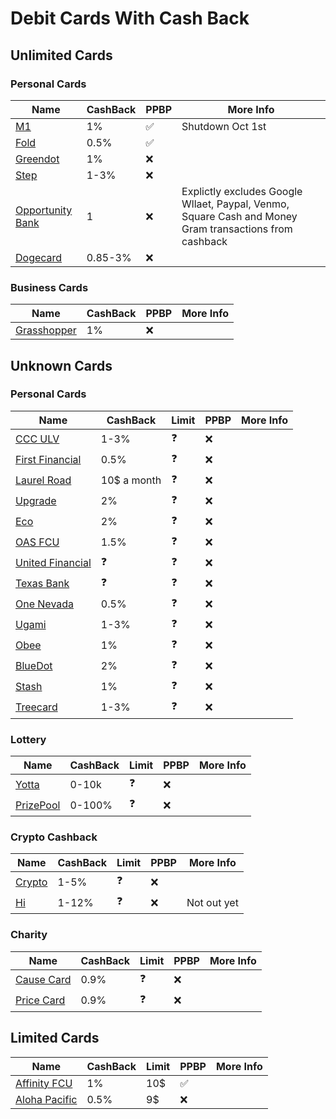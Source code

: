 # Debit Cards With Cash Back

## Unlimited Cards

### Personal Cards
|Name|CashBack|PPBP|More Info|
|---|---|---|---|
|[M1](https://m1.com)|1%|:white_check_mark:|Shutdown Oct 1st
|[Fold](https://foldapp.com)|0.5%|:white_check_mark:|
|[Greendot](https://greendot.com)|1%|:x:|
|[Step](https://step.com)|1-3%|:x:|
|[Opportunity Bank](https://opportunitybank.com)|1|:x:|Explictly excludes Google Wllaet, Paypal, Venmo, Square Cash and Money Gram transactions from cashback|
|[Dogecard](https://dogecard.co)|0.85-3%|:x:|

### Business Cards
|Name|CashBack|PPBP|More Info|
|---|---|---|---|
|[Grasshopper](https://grasshopper.bank)|1%|:x:|

## Unknown Cards

### Personal Cards
|Name|CashBack|Limit|PPBP|More Info|
|---|---|---|---|---|
|[CCC ULV](https://ccculv.org)|1-3%|:question:|:x:|
|[First Financial](https://firstfinancial.org)|0.5%|:question:|:x:|
|[Laurel Road](https://laurelroad.com)|10$ a month|:question:|:x:|
|[Upgrade](https://upgrade.com)|2%|:question:|:x:|
|[Eco](https://ecoapp.com)|2%|:question:|:x:|
|[OAS FCU](https://oasfcu.org)|1.5%|:question:|:x:|
|[United Financial](https://unitedfinancialcu.org)|:question:|:question:|:x:|
|[Texas Bank](https://texasbnk.com)|:question:|:question:|:x:|
|[One Nevada](https://onenevada.org)|0.5%|:question:|:x:|
|[Ugami](https://ugami.com/)|1-3%|:question:|:x:|
|[Obee](https://obee.com)|1%|:question:|:x:|
|[BlueDot](https://thebluedot.co)|2%|:question:|:x:|
|[Stash](https://stash.com)|1%|:question:|:x:|
|[Treecard](https://treecard.org)|1-3%|:question:|:x:|

### Lottery
|Name|CashBack|Limit|PPBP|More Info|
|---|---|---|---|---|
|[Yotta](https://withyotta.com)|0-10k|:question:|:x:|
|[PrizePool](https://getprizepool.com)|0-100%|:question:|:x:|

### Crypto Cashback
|Name|CashBack|Limit|PPBP|More Info|
|---|---|---|---|---|
|[Crypto](https://crypto.com)|1-5%|:question:|:x:|
|[Hi](https://hi.com)|1-12%|:question:|:x:|Not out yet

### Charity
|Name|CashBack|Limit|PPBP|More Info|
|---|---|---|---|---|
|[Cause Card](https://getcausecard.com)|0.9%|:question:|:x:|
|[Price Card](https://paywithpride.com)|0.9%|:question:|:x:|

## Limited Cards
|Name|CashBack|Limit|PPBP|More Info|
|---|---|---|---|---|
|[Affinity FCU](https://affinityfcu.com)|1%|10$|:white_check_mark:|
|[Aloha Pacific](https://alohapacific.com)|0.5%|9$|:x:|